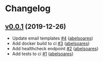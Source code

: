 # Changelog

## [v0.0.1](https://github.com/abelsoares/core-api/releases/tag/v0.0.1) (2019-12-26)
- Update email templates [\#4](https://github.com/abelsoares/core-api/pull/4) ([abelsoares](https://github.com/abelsoares))
- Add docker build to ci [\#3](https://github.com/abelsoares/core-api/pull/3) ([abelsoares](https://github.com/abelsoares))
- Add healthcheck endpoint [\#2](https://github.com/abelsoares/core-api/pull/2) ([abelsoares](https://github.com/abelsoares))
- Add tests to ci [\#1](https://github.com/abelsoares/core-api/pull/1) ([abelsoares](https://github.com/abelsoares))

